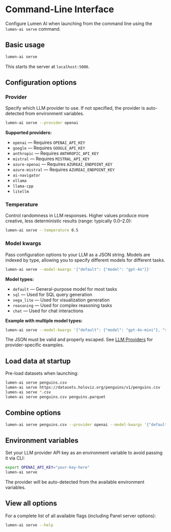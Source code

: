 # Command-Line Interface

Configure Lumen AI when launching from the command line using the `lumen-ai serve` command.

## Basic usage

```bash
lumen-ai serve
```

This starts the server at `localhost:5006`.

## Configuration options

### Provider

Specify which LLM provider to use. If not specified, the provider is auto-detected from environment variables.

```bash
lumen-ai serve --provider openai
```

**Supported providers:**

- `openai` — Requires `OPENAI_API_KEY`
- `google` — Requires `GOOGLE_API_KEY`
- `anthropic` — Requires `ANTHROPIC_API_KEY`
- `mistral` — Requires `MISTRAL_API_KEY`
- `azure-openai` — Requires `AZUREAI_ENDPOINT_KEY`
- `azure-mistral` — Requires `AZUREAI_ENDPOINT_KEY`
- `ai-navigator`
- `ollama`
- `llama-cpp`
- `litellm`

### Temperature

Control randomness in LLM responses. Higher values produce more creative, less deterministic results (range: typically 0.0–2.0):

```bash
lumen-ai serve --temperature 0.5
```

### Model kwargs

Pass configuration options to your LLM as a JSON string. Models are indexed by type, allowing you to specify different models for different tasks.

```bash
lumen-ai serve --model-kwargs '{"default": {"model": "gpt-4o"}}'
```

**Model types:**

- `default` — General-purpose model for most tasks
- `sql` — Used for SQL query generation
- `vega_lite` — Used for visualization generation
- `reasoning` — Used for complex reasoning tasks
- `chat` — Used for chat interactions

**Example with multiple model types:**

```bash
lumen-ai serve --model-kwargs '{"default": {"model": "gpt-4o-mini"}, "sql": {"model": "gpt-4o"}, "vega_lite": {"model": "gpt-4o"}, "reasoning": {"model": "gpt-5"}}'
```

The JSON must be valid and properly escaped. See [LLM Providers](../configuration/llm_providers.md) for provider-specific examples.

## Load data at startup

Pre-load datasets when launching:

```bash
lumen-ai serve penguins.csv
lumen-ai serve https://datasets.holoviz.org/penguins/v1/penguins.csv
lumen-ai serve *.csv
lumen-ai serve penguins.csv penguins.parquet
```

## Combine options

```bash
lumen-ai serve penguins.csv --provider openai --model-kwargs '{"default": {"model": "gpt-4o"}}' --temperature 0.7
```

## Environment variables

Set your LLM provider API key as an environment variable to avoid passing it via CLI:

```bash
export OPENAI_API_KEY="your-key-here"
lumen-ai serve
```

The provider will be auto-detected from the available environment variables.

## View all options

For a complete list of all available flags (including Panel server options):

```bash
lumen-ai serve --help
```
